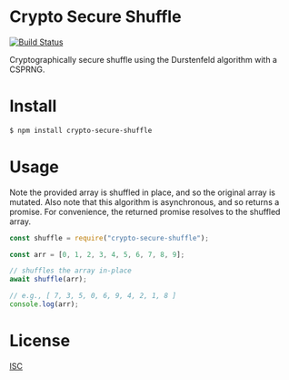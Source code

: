 # Crypto Secure Shuffle

[![Build Status](https://travis-ci.org/dhessler/crypto-secure-shuffle.svg?branch=master)](https://travis-ci.org/dhessler/crypto-secure-shuffle)

Cryptographically secure shuffle using the Durstenfeld algorithm with a CSPRNG.

# Install

```sh
$ npm install crypto-secure-shuffle
```

# Usage

Note the provided array is shuffled in place, and so the original array is mutated.
Also note that this algorithm is asynchronous, and so returns a promise.
For convenience, the returned promise resolves to the shuffled array.

```js
const shuffle = require("crypto-secure-shuffle");

const arr = [0, 1, 2, 3, 4, 5, 6, 7, 8, 9];

// shuffles the array in-place
await shuffle(arr);

// e.g., [ 7, 3, 5, 0, 6, 9, 4, 2, 1, 8 ]
console.log(arr);
```

# License

[ISC](LICENSE.md)

